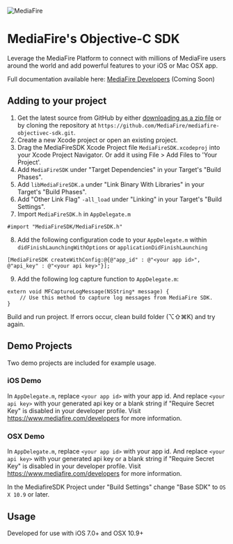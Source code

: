 ![MediaFire](http://www.mediafire.com/images/brand-assets/mf-logo.png) 
# MediaFire's Objective-C SDK 

Leverage the MediaFire Platform to connect with millions of MediaFire users around the world and add powerful features to your iOS or Mac OSX app.

Full documentation available here: [MediaFire Developers](http://www.mediafire.com/developers/sdks_and_tools/) (Coming Soon)

## Adding to your project

1. Get the latest source from GitHub by either [downloading as a zip file](https://github.com/MediaFire/mediafire-objectivec-sdk/archive/master.zip) or by cloning the repository at `https://github.com/MediaFire/mediafire-objectivec-sdk.git`.
2. Create a new Xcode project or open an existing project.
3. Drag the MediaFireSDK Xcode Project file `MediaFireSDK.xcodeproj` into your Xcode Project Navigator. Or add it using File > Add Files to 'Your Project'.
4. Add `MediaFireSDK` under "Target Dependencies" in your Target's "Build Phases".
5. Add `libMediaFireSDK.a` under "Link Binary With Libraries" in your Target's "Build Phases".
6. Add "Other Link Flag" `-all_load` under "Linking" in your Target's "Build Settings".
7. Import `MediaFireSDK.h` in `AppDelegate.m`

  ```obj-c
  #import "MediaFireSDK/MediaFireSDK.h"
  ```

8. Add the following configuration code to your `AppDelegate.m` within `didFinishLaunchingWithOptions` or `applicationDidFinishLaunching`

  ```obj-c
  [MediaFireSDK createWithConfig:@{@"app_id" : @"<your app id>", @"api_key" : @"<your api key>"}];
  ```

9. Add the following log capture function to `AppDelegate.m`:

  ```obj-c
  extern void MFCaptureLogMessage(NSString* message) {
      // Use this method to capture log messages from MediaFire SDK.
  }
  ```

Build and run project. If errors occur, clean build folder (⌥⇧⌘K) and try again. 

## Demo Projects

Two demo projects are included for example usage.

### iOS Demo
In `AppDelegate.m`, replace `<your app id>` with your app id. And replace `<your api key>` with your generated api key or a blank
string if "Require Secret Key" is disabled in your developer profile. Visit https://www.mediafire.com/developers for more information. 

### OSX Demo
In `AppDelegate.m`, replace `<your app id>` with your app id. And replace `<your api key>` with your generated api key or a blank
string if "Require Secret Key" is disabled in your developer profile. Visit https://www.mediafire.com/developers for more information. 

In the MediafireSDK Project under "Build Settings" change "Base SDK" to `OS X 10.9` or later.

## Usage

Developed for use with iOS 7.0+ and OSX 10.9+
